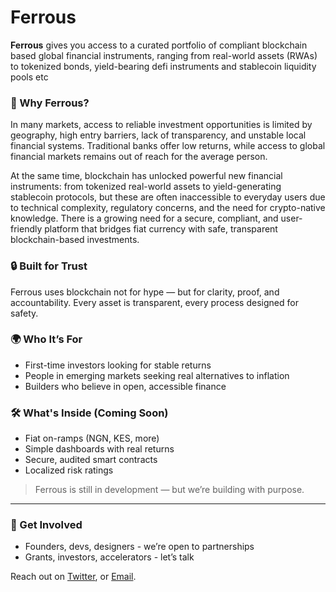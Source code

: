 # Ferrous

**Ferrous** gives you access to a curated portfolio of compliant blockchain based global financial instruments, ranging from real-world assets (RWAs) to tokenized bonds, yield-bearing defi instruments and  stablecoin liquidity pools etc

### 🔹 Why Ferrous?

In many markets, access to reliable investment opportunities is limited by geography, high entry barriers, lack of transparency, and unstable local financial systems. Traditional banks offer low returns, while access to global financial markets remains out of reach for the average person.

At the same time, blockchain has unlocked powerful new financial instruments: from tokenized real-world assets to yield-generating stablecoin protocols, but these are often inaccessible to everyday users due to technical complexity, regulatory concerns, and the need for crypto-native knowledge. There is a growing need for a secure, compliant, and user-friendly platform that bridges fiat currency with safe, transparent blockchain-based investments.


### 🔒 Built for Trust

Ferrous uses blockchain not for hype — but for clarity, proof, and accountability. Every asset is transparent, every process designed for safety.

### 🌍 Who It’s For

- First-time investors looking for stable returns
- People in emerging markets seeking real alternatives to inflation
- Builders who believe in open, accessible finance

### 🛠️ What's Inside (Coming Soon)

- Fiat on-ramps (NGN, KES, more)
- Simple dashboards with real returns
- Secure, audited smart contracts
- Localized risk ratings

> Ferrous is still in development — but we’re building with purpose.

---

### 💬 Get Involved

- Founders, devs, designers - we’re open to partnerships
- Grants, investors, accelerators - let’s talk

Reach out on [Twitter](x.com/ferrousapp), or [Email](mailto:team@ferrous.app).
